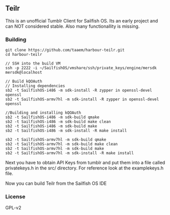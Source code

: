 ## Teilr
This is an unofficial Tumblr Client for Sailfish OS.
Its an early project and can NOT considered stable.
Also many functionallity is missing.

### Building
```
git clone https://github.com/taaem/harbour-teilr.git
cd harbour-teilr

// SSH into the build VM
ssh -p 2222 -i ~/SailfishOS/vmshare/ssh/private_keys/engine/mersdk mersdk@localhost

// Build kQOAuth
// Installing dependencies
sb2 -t SailfishOS-i486 -m sdk-install -R zypper in openssl-devel openssl
sb2 -t SailfishOS-armv7hl -m sdk-install -R zypper in openssl-devel openssl

//Building and installing kQOAuth
sb2 -t SailfishOS-i486 -m sdk-build qmake
sb2 -t SailfishOS-i486 -m sdk-build make clean
sb2 -t SailfishOS-i486 -m sdk-build make
sb2 -t SailfishOS-i486 -m sdk-install -R make install

sb2 -t SailfishOS-armv7hl -m sdk-build qmake
sb2 -t SailfishOS-armv7hl -m sdk-build make clean
sb2 -t SailfishOS-armv7hl -m sdk-build make
sb2 -t SailfishOS-armv7hl -m sdk-install -R make install
```

Next you have to obtain API Keys from tumblr and put them into a file called privatekeys.h in the src/ directory.
For reference look at the examplekeys.h file.

Now you can build Teilr from the Sailfish OS IDE

### License
GPL-v2
